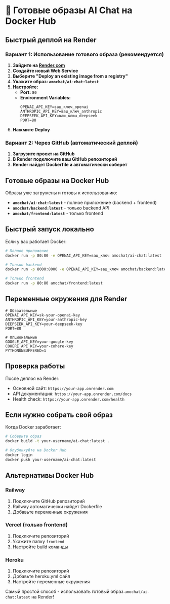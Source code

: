 # 🚀 Готовые образы AI Chat на Docker Hub

## Быстрый деплой на Render

### Вариант 1: Использование готового образа (рекомендуется)

1. **Зайдите на [Render.com](https://render.com)**
2. **Создайте новый Web Service**
3. **Выберите "Deploy an existing image from a registry"**
4. **Укажите образ: `amochat/ai-chat:latest`**
5. **Настройте:**
   - **Port:** `80`
   - **Environment Variables:**
     ```
     OPENAI_API_KEY=ваш_ключ_openai
     ANTHROPIC_API_KEY=ваш_ключ_anthropic
     DEEPSEEK_API_KEY=ваш_ключ_deepseek
     PORT=80
     ```
6. **Нажмите Deploy**

### Вариант 2: Через GitHub (автоматический деплой)

1. **Загрузите проект на GitHub**
2. **В Render подключите ваш GitHub репозиторий**
3. **Render найдет Dockerfile и автоматически соберет**

## Готовые образы на Docker Hub

Образы уже загружены и готовы к использованию:

- **`amochat/ai-chat:latest`** - полное приложение (backend + frontend)
- **`amochat/backend:latest`** - только backend API
- **`amochat/frontend:latest`** - только frontend

## Быстрый запуск локально

Если у вас работает Docker:

```bash
# Полное приложение
docker run -p 80:80 -e OPENAI_API_KEY=ваш_ключ amochat/ai-chat:latest

# Только backend
docker run -p 8000:8000 -e OPENAI_API_KEY=ваш_ключ amochat/backend:latest

# Только frontend  
docker run -p 80:80 amochat/frontend:latest
```

## Переменные окружения для Render

```env
# Обязательные
OPENAI_API_KEY=sk-your-openai-key
ANTHROPIC_API_KEY=your-anthropic-key
DEEPSEEK_API_KEY=your-deepseek-key
PORT=80

# Опциональные
GOOGLE_API_KEY=your-google-key
COHERE_API_KEY=your-cohere-key
PYTHONUNBUFFERED=1
```

## Проверка работы

После деплоя на Render:
- Основной сайт: `https://your-app.onrender.com`
- API документация: `https://your-app.onrender.com/docs`
- Health check: `https://your-app.onrender.com/health`

## Если нужно собрать свой образ

Когда Docker заработает:

```bash
# Соберите образ
docker build -t your-username/ai-chat:latest .

# Опубликуйте на Docker Hub
docker login
docker push your-username/ai-chat:latest
```

## Альтернативы Docker Hub

### Railway
1. Подключите GitHub репозиторий
2. Railway автоматически найдет Dockerfile
3. Добавьте переменные окружения

### Vercel (только frontend)
1. Подключите репозиторий
2. Укажите папку `frontend`
3. Настройте build команды

### Heroku
1. Подключите репозиторий  
2. Добавьте heroku.yml файл
3. Настройте переменные окружения

Самый простой способ - использовать готовый образ `amochat/ai-chat:latest` на Render!
